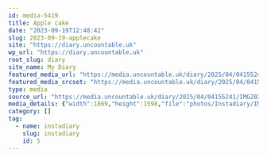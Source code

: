 ```yaml
---
id: media-5419
title: Apple cake
date: "2023-09-19T12:48:42"
slug: 2023-09-19-applecake
site: "https://diary.uncountable.uk"
wp_url: "https://diary.uncountable.uk"
root_slug: diary
site_name: My Diary
featured_media_url: "https://media.uncountable.uk/diary/2025/04/04155241/IMG20230919134842-edited.webp"
featured_media_srcset: "https://media.uncountable.uk/diary/2025/04/04155241/IMG20230919134842-edited-300x257.webp 300w, https://media.uncountable.uk/diary/2025/04/04155241/IMG20230919134842-edited-1024x876.webp 1024w, https://media.uncountable.uk/diary/2025/04/04155241/IMG20230919134842-edited-150x150.webp 150w, https://media.uncountable.uk/diary/2025/04/04155241/IMG20230919134842-edited-640x547.webp 640w, https://media.uncountable.uk/diary/2025/04/04155241/IMG20230919134842-edited.webp 1869w"
type: media
source_url: "https://media.uncountable.uk/diary/2025/04/04155241/IMG20230919134842-edited.webp"
media_details: {"width":1869,"height":1598,"file":"photos/Instadiary/IMG20230919134842-edited.webp","filesize":186744,"sizes":{"medium":{"file":"IMG20230919134842-edited-300x257.webp","width":300,"height":257,"filesize":23288,"mime_type":"image/webp","source_url":"https://media.uncountable.uk/diary/2025/04/04155241/IMG20230919134842-edited-300x257.webp"},"large":{"file":"IMG20230919134842-edited-1024x876.webp","width":1024,"height":876,"filesize":142714,"mime_type":"image/webp","source_url":"https://media.uncountable.uk/diary/2025/04/04155241/IMG20230919134842-edited-1024x876.webp"},"thumbnail":{"file":"IMG20230919134842-edited-150x150.webp","width":150,"height":150,"filesize":8608,"mime_type":"image/webp","source_url":"https://media.uncountable.uk/diary/2025/04/04155241/IMG20230919134842-edited-150x150.webp"},"mobwidth":{"file":"IMG20230919134842-edited-640x547.webp","width":640,"height":547,"filesize":74424,"mime_type":"image/webp","source_url":"https://media.uncountable.uk/diary/2025/04/04155241/IMG20230919134842-edited-640x547.webp"},"full":{"file":"IMG20230919134842-edited.webp","width":1869,"height":1598,"mime_type":"image/webp","source_url":"https://media.uncountable.uk/diary/2025/04/04155241/IMG20230919134842-edited.webp"}},"image_meta":{"aperture":"0","credit":"","camera":"","caption":"","created_timestamp":"0","copyright":"","focal_length":"0","iso":"0","shutter_speed":"0","title":"","orientation":"0","keywords":[]}}
category: []
tag:
  - name: instadiary
    slug: instadiary
    id: 5
---
```


